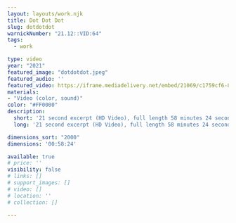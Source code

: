 ```yaml
---
layout: layouts/work.njk
title: Dot Dot Dot
slug: dotdotdot
warnickNumber: "21.12::VID:64"
tags:
  - work

type: video
year: "2021"
featured_image: "dotdotdot.jpeg"
featured_audio: ''
featured_video: https://iframe.mediadelivery.net/embed/21069/c1759cf6-8c17-4d3e-ae9c-abe7519c7d26?autoplay=true
materials:
- "Video (color, sound)"
color: "#FF0000"
description:
  short: '21 second excerpt (HD Video), full length 58 minutes 24 seconds three channel presentation of Fox News Primetime from August 28, 2021.'
  long: '21 second excerpt (HD Video), full length 58 minutes 24 seconds three channel presentation of Fox News Primetime from August 28, 2021.'

dimensions_sort: "2000"
dimensions: '00:58:24'

available: true
# price: ''
visibility: false
# links: []
# support_images: []
# video: []
# location: ''
# collection: []

---
```

